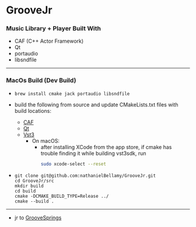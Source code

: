 # GrooveJr
### Music Library + Player Built With
- CAF (C++ Actor Framework)
- Qt
- portaudio
- libsndfile

---

### MacOs Build (Dev Build)

- ```
  brew install cmake jack portaudio libsndfile  

- build the following from source and update CMakeLists.txt files with build locations:
  - [CAF](https://www.actor-framework.org/)
  - [Qt](https://www.qt.io/)
  - [Vst3](https://github.com/steinbergmedia/vst3sdk)
    - On macOS:
      - after installing XCode from the app store, if cmake has trouble finding it while
        building vst3sdk, run
        ```bash 
        sudo xcode-select --reset
        ```

- ```
  git clone git@github.com:nathanielBellamy/GrooveJr.git
  cd GrooveJr/src
  mkdir build
  cd build
  cmake -DCMAKE_BUILD_TYPE=Release ../
  cmake --build .

___

- jr to [GrooveSprings](https://github.com/nathanielBellamy/GrooveSprings)